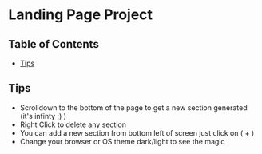 # Landing Page Project

## Table of Contents

* [Tips](#Tips)

## Tips

- Scrolldown to the bottom of the page to get a new section generated (it's infinty ;) )
- Right Click to delete any section
- You can add a new section from bottom left of screen just click on ( + )
- Change your browser or OS theme dark/light to see the magic

